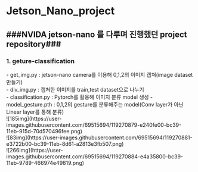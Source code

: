 # Jetson_Nano_project

<h2>###NVIDA jetson-nano 를 다루며 진행했던 project repository###</h2>

<h3>1. geture-classification</h3>
- get_img.py : jetson-nano camera를 이용해 0,1,2의 이미지 캡쳐(image dataset 만들기)<br>
- div_img.py : 캡쳐한 이미지를 train,test dataset으로 나누기<br>
- classification.py : Pytorch를 활용해 이미지 분류 model 생성
- model_gesture.pth : 0,1,2의 gesture를 분류해주는 model(Conv layer가 아닌 Linear layer를 통해 분류) <br>
![185img](https://user-images.githubusercontent.com/69515694/119270879-e240fe00-bc39-11eb-915d-70d570496fee.png)<br>
![83img](https://user-images.githubusercontent.com/69515694/119270881-e3722b00-bc39-11eb-8d61-a2813e3fb507.png)<br>
![266img](https://user-images.githubusercontent.com/69515694/119270884-e4a35800-bc39-11eb-9789-466974e49819.png)
